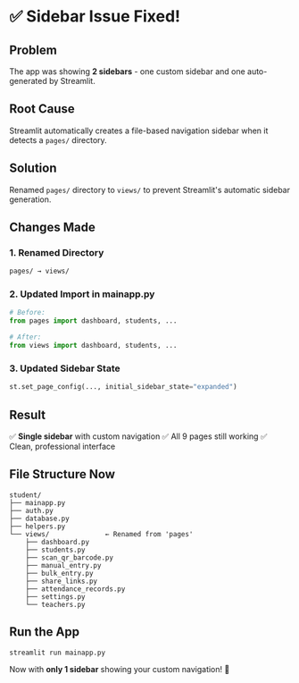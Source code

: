 # ✅ Sidebar Issue Fixed!

## Problem
The app was showing **2 sidebars** - one custom sidebar and one auto-generated by Streamlit.

## Root Cause
Streamlit automatically creates a file-based navigation sidebar when it detects a `pages/` directory.

## Solution
Renamed `pages/` directory to `views/` to prevent Streamlit's automatic sidebar generation.

## Changes Made

### 1. Renamed Directory
```bash
pages/ → views/
```

### 2. Updated Import in mainapp.py
```python
# Before:
from pages import dashboard, students, ...

# After:
from views import dashboard, students, ...
```

### 3. Updated Sidebar State
```python
st.set_page_config(..., initial_sidebar_state="expanded")
```

## Result
✅ **Single sidebar** with custom navigation
✅ All 9 pages still working
✅ Clean, professional interface

## File Structure Now
```
student/
├── mainapp.py
├── auth.py
├── database.py
├── helpers.py
└── views/              ← Renamed from 'pages'
    ├── dashboard.py
    ├── students.py
    ├── scan_qr_barcode.py
    ├── manual_entry.py
    ├── bulk_entry.py
    ├── share_links.py
    ├── attendance_records.py
    ├── settings.py
    └── teachers.py
```

## Run the App
```bash
streamlit run mainapp.py
```

Now with **only 1 sidebar** showing your custom navigation! 🎉
